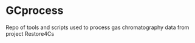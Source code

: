 # GCprocess
Repo of tools and scripts used to process gas chromatography data from project Restore4Cs
